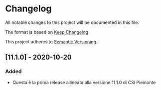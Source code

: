 # Changelog
All notable changes to this project will be documented in this file.

The format is based on [Keep Changelog](https://keepachangelog.com/en/1.0.0/)

This project adheres to [Semantic Versioning](https://semver.org/spec/v2.0.0.html).


## [11.1.0] - 2020-10-20
### Added
- Questa è la prima release allineata alla versione 11.1.0 di CSI Piemonte
